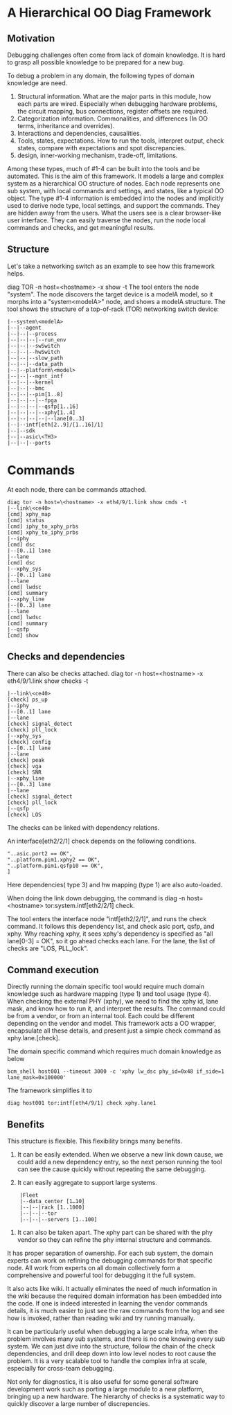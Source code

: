 # A Hierarchical OO Diag Framework

## Motivation
Debugging challenges often come from lack of domain knowledge.  It is hard to grasp all possible knowledge to be prepared for a new bug.

To debug a problem in any domain, the following types of domain knowledge are need.

1.  Structural information.  What are the major parts in this module, how each parts are wired.  Especially when debugging hardware problems, the circuit mapping, bus connections, register offsets are required.
2.  Categorization information.  Commonalities, and differences (In OO terms, inheritance and overrides).
3.  Interactions and dependencies, causalities.
4.  Tools, states, expectations.  How to run the tools, interpret output, check states, compare with expectations and spot discrepancies.
5.  design, inner-working mechanism, trade-off, limitations.

Among these types, much of #1-4 can be built into the tools and be automated.  This is the aim of this framework.  It models a large and complex system as a hierarchical OO structure of nodes.  Each node represents one sub system, with local commands and settings, and states, like a typical OO object.  The type #1-4 information is embedded into the nodes and implicitly used to derive node type, local settings, and support the commands.  They are hidden away from the users.  What the users see is  a clear browser-like user interface.  They can easily traverse the nodes, run the node local commands and checks, and get meaningful results.

## Structure

Let's take a networking switch  as an example to see how this framework helps.

diag TOR -n host=\<hostname> -x  show -t
The tool enters the node "system".  The node discovers the target device is a modelA model, so it morphs into a "system\<modelA>" node, and shows a modelA structure.
The tool shows the structure of a top-of-rack (TOR) networking switch device:
```
|--system\<modelA>
|--|--agent
|--|--|--process
|--|--|--|--run_env
|--|--|--swSwitch
|--|--|--hwSwitch
|--|--|--slow_path
|--|--|--data_path
|--|--platform\<model>
|--|--|--mgnt_intf
|--|--|--kernel
|--|--|--bmc
|--|--|--pim[1..8]
|--|--|--|--fpga
|--|--|--|--qsfp[1..16]
|--|--|--|--xphy[1..4]
|--|--|--|--|--lane[0..3]
|--|--intf[eth[2..9]/[1..16]/1]
|--|--sdk
|--|--asic\<TH3>
|--|--|--ports
```
# Commands
At each node, there can be commands attached.
```
diag tor -n host=\<hostname> -x eth4/9/1.link show cmds -t
|--link\<ce40>
[cmd] xphy_map
[cmd] status
[cmd] iphy_to_xphy_prbs
[cmd] xphy_to_iphy_prbs
|--iphy
[cmd] dsc
|--[0..1] lane
|--lane
[cmd] dsc
|--xphy_sys
|--[0..1] lane
|--lane
[cmd] lwdsc
[cmd] summary
|--xphy_line
|--[0..3] lane
|--lane
[cmd] lwdsc
[cmd] summary
|--qsfp
[cmd] show
```
## Checks and dependencies
There can also be checks attached.
diag tor -n host=\<hostname> -x eth4/9/1.link show checks -t
```
|--link\<ce40>
[check] ps_up
|--iphy
|--[0..1] lane
|--lane
[check] signal_detect
[check] pll_lock
|--xphy_sys
[check] config
|--[0..1] lane
|--lane
[check] peak
[check] vga
[check] SNR
|--xphy_line
|--[0..3] lane
|--lane
[check] signal_detect
[check] pll_lock
|--qsfp
[check] LOS
```
The checks can be linked with dependency relations.

An interface[eth2/2/1] check depends on the following conditions.
```[
"..asic.port2 == OK",
"..platform.pim1.xphy2 == OK",
"..platform.pim1.qsfp10 == OK",
]
```
Here dependencies( type 3) and hw mapping (type 1) are also auto-loaded. 

When doing the link down debugging, the command is diag -n host=\<hostname> tor:system.intf[eth2/2/1] check.

The tool enters the interface node "intf[eth2/2/1]", and runs the check command.
It follows this dependency list, and check asic port, qsfp, and xphy.  Why reaching xphy, it sees xphy's dependency is specified as "all lane[0-3] = OK", so it go ahead checks each lane.  For the lane, the list of checks are "LOS, PLL_lock".  

## Command execution

Directly running the domain specific tool would require much domain knowledge such as hardware mapping (type 1) and tool usage (type 4).
When checking the external PHY (xphy), we need to find the xphy id, lane mask, and know how to run it, and interpret the results.  The command could be from a vendor, or from an internal tool.  Each could be different depending on the vendor and model. This framework acts a OO wrapper, encapsulate all these details, and present just a simple check command as xphy.lane.[check].

The domain specific command which requires much domain knowledge as below
```
bcm_shell host001 --timeout 3000 -c 'xphy lw_dsc phy_id=0x48 if_side=1 lane_mask=0x100000'
```
The framework simplifies it to
```
diag host001 tor:intf[eth4/9/1] check xphy.lane1
```
## Benefits
This structure is flexible.  This flexibility brings many benefits.

1.  It can be easily extended.  When we observe a new link down cause, we could add a new dependency entry, so the next person running the tool can see the cause quickly without repeating the same debugging.

1.  It can easily aggregate to support large systems.
```
	|Fleet
	|--data_center [1…10]
	|--|--|rack [1..1000]
	|--|--|--tor
	|--|--|--servers [1..100]
```
1.  It can also be taken apart.  The xphy part can be shared with the phy vendor so they can refine the phy internal structure and commands.

It has proper separation of ownership.  For each sub system, the domain experts can work on refining the debugging commands for that specific node.  All work from experts on all domain collectively form a comprehensive and powerful tool for debugging it the full system.

It also acts like wiki.  It actually eliminates the need of much information in the wiki because the required domain information has been embedded into the code.  If one is indeed interested in learning the vendor commands details, it is much easier to just see the raw commands from the log and see how is invoked, rather than reading wiki and try running manually.

It can be particularly useful when debugging a large scale infra, when the problem involves many sub systems, and there is no one knowing every sub system.  We can just dive into the structure, follow the chain of the check dependencies, and drill deep down into low level nodes to root cause the problem.  It is a very scalable tool to handle the complex infra at scale, especially for cross-team debugging.

Not only for diagnostics, it is also useful for some general software development work such as porting a large module to a new platform, bringing up a new hardware.  The hierarchy of checks is a systematic way to quickly discover a large number of discrepencies.


